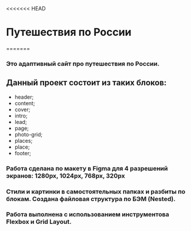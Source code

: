 <<<<<<< HEAD
# Путешествия по России
=======
### Это адаптивный сайт про путешествия по России.
## Данный проект состоит из таких блоков:
 * header;
 * content;
 * cover;
 * intro;
 * lead;
 * page;
 * photo-grid;
 * places;
 * place;
 * footer;

### **__Работа сделана по макету в Figma для 4 разрешений экранов: 1280px, 1024px, 768px, 320px__**
### **__Стили и картинки в самостоятельных папках и разбиты по блокам. Создана файловая структура по БЭМ (Nested).__**


### Работа выполнена с использованием инструментова Flexbox и Grid Layout.
